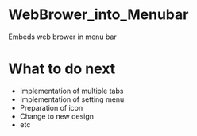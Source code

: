 # WebBrower_into_Menubar
Embeds web brower in menu bar

# What to do next
- Implementation of multiple tabs
- Implementation of setting menu
- Preparation of icon
- Change to new design
- etc
